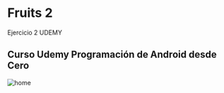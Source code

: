 # Fruits 2
Ejercicio 2  UDEMY


## Curso Udemy Programación de Android desde Cero


![home]( https://github.com/alexlondon07/Fruit-World-2-/blob/master/gif/fruit2.gif)

